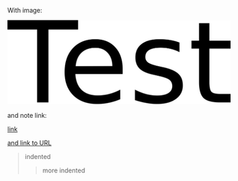With image:  

![ihl6ec5fb4529ca4343e88a6961db5c2aa7af.png](../ima_ges/82eba373e2054df8adb94274c3add306.png)  

and note link:   

[link](Sample%20note%20with%20completed%20reminder.md)   

[and link to URL](https://www.kicker.de/ "https://www.kicker.de/")   

> indented
> > more indented